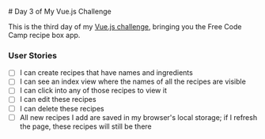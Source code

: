 # Day 3 of My Vue.js Challenge

This is the third day of my [Vue.js challenge](https://github.com/zsoltime/vue-basic-challenge), bringing you the Free Code Camp recipe box app.

### User Stories

- [ ] I can create recipes that have names and ingredients
- [ ] I can see an index view where the names of all the recipes are visible
- [ ] I can click into any of those recipes to view it
- [ ] I can edit these recipes
- [ ] I can delete these recipes
- [ ] All new recipes I add are saved in my browser's local storage; if I refresh the page, these recipes will still be there
